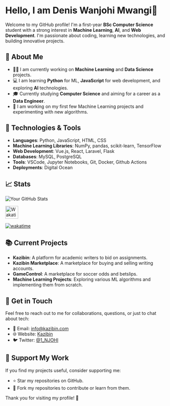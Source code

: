 # Hello, I am Denis Wanjohi Mwangi👋

Welcome to my GitHub profile! I'm a first-year **BSc Computer Science** student with a strong interest in **Machine Learning**, **AI**, and **Web Development**. I'm passionate about coding, learning new technologies, and building innovative projects.

## 🚀 About Me

- 👨‍💻 I am currently working on **Machine Learning** and **Data Science** projects.
- 💻 I am learning **Python** for ML, **JavaScript** for web development, and exploring **AI** technologies.
- 🎓 Currently studying **Computer Science** and aiming for a career as a **Data Engineer**.
- 🌱 I am working on my first few Machine Learning projects and experimenting with new algorithms.

## 🔧 Technologies & Tools

- **Languages**: Python, JavaScript, HTML, CSS
- **Machine Learning Libraries**: NumPy, pandas, scikit-learn, TensorFlow
- **Web Development**: Vue.js, React, Laravel, Flask
- **Databases**: MySQL, PostgreSQL
- **Tools**: VSCode, Jupyter Notebooks, Git, Docker, Github Actions
- **Deployments**: Digital Ocean

## 📈 Stats

![Your GitHub Stats](https://github-readme-stats.vercel.app/api?username=dendroid3&show_icons=true&hide_title=true&hide=prs&count_private=true&theme=radical)
<!-- ![My WakaTime](https://wakatime.com/share/@Wanjohi_Mwangi/e8bf07ae-6b52-4c45-bac7-3b2b3e4f481f.svg) -->
<img src="https://wakatime.com/share/@Wanjohi_Mwangi/e8bf07ae-6b52-4c45-bac7-3b2b3e4f481f.svg" alt="Wakatime" width="40" height="40">

[![wakatime](https://wakatime.com/badge/user/5555d3c7-1c5c-4ec7-aab7-858d203d30a5.svg)](https://wakatime.com/@5555d3c7-1c5c-4ec7-aab7-858d203d30a5)


## 📚 Current Projects

- **Kazibin**: A platform for academic writers to bid on assignments.
- **Kazibin Marketplace**: A marketplace for buying and selling writing accounts.
- **GameControl**: A marketplace for soccer odds and betslips.
- **Machine Learning Projects**: Exploring various ML algorithms and implementing them from scratch.

## 💬 Get in Touch

Feel free to reach out to me for collaborations, questions, or just to chat about tech:

- 📧 Email: [info@kazibin.com](mailto:info@kazibin.com)
- 🌐 Website: [Kazibin](https://kazibin.com)
- 🐦 Twitter: [@1_NJOHI](https://x.com/1_NJOHI)

## 🤝 Support My Work

If you find my projects useful, consider supporting me:

- ⭐ Star my repositories on GitHub.
- 🔄 Fork my repositories to contribute or learn from them.

Thank you for visiting my profile! 🚀
